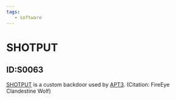 ```yaml
---
tags:
   - software
---
```

# SHOTPUT
## ID:S0063
[SHOTPUT](software/S0063) is a custom backdoor used by [APT3](groups/G0022). (Citation: FireEye Clandestine Wolf)
